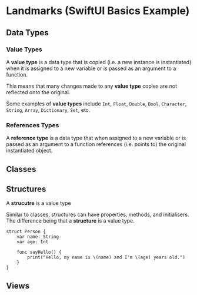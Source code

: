 # Landmarks (SwiftUI Basics Example)

## Data Types

### Value Types

A **value type** is a data type that is copied (i.e. a new instance is instantiated) when it is assigned to a new variable or is passed as an argument to a function.

This means that many changes made to any **value type** copies are not reflected onto the original.

Some examples of **value types** include `Int`, `Float`, `Double`, `Bool`, `Character`, `String`, `Array`, `Dictionary`, `Set`, etc.

### References Types

A **reference type** is a data type that when assigned to a new variable or is passed as an argument to a function references (i.e. points to) the original instantiated object.

## Classes

## Structures

A **strucutre** is a value type 

Similar to classes, structures can have properties, methods, and initialisers. The difference being that a **structure** is a value type.

```
struct Person {
    var name: String
    var age: Int
    
    func sayHello() {
        print("Hello, my name is \(name) and I'm \(age) years old.")
    }
}
```

## Views

## 

